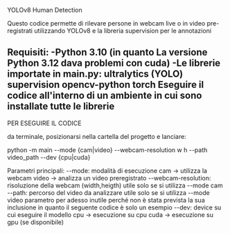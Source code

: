 YOLOv8 Human Detection

Questo codice permette di rilevare persone in webcam live o in video pre-registrati utilizzando YOLOv8 e la libreria supervision per le annotazioni

Requisiti:
-Python 3.10 (in quanto La versione Python 3.12 dava problemi con cuda)
-Le librerie importate in main.py:
    ultralytics (YOLO)
    supervision
    opencv-python
    torch
Eseguire il codice all'interno di un ambiente in cui sono installate tutte le librerie
-----------------------------------------
PER ESEGUIRE IL CODICE

da terminale, posizionarsi nella cartella del progetto e lanciare:

python -m main --mode {cam|video} --webcam-resolution w h --path video_path --dev {cpu|cuda}

Parametri principali:
--mode: modalità di esecuzione
    cam -> utilizza la webcam
    video -> analizza un video preregistrato
--webcam-resolution: risoluzione della webcam (width,heigth)
    utile solo se si utilizza --mode cam
--path: percorso del video da analizzare
    utile solo se si utilizza --mode video
    parametro per adesso inutile perché non è stata prevista la sua inclusione in quanto il seguente codice è solo un esempio
--dev: device su cui eseguire il modello
    cpu -> esecuzione su cpu
    cuda -> esecuzione su gpu (se disponibile)